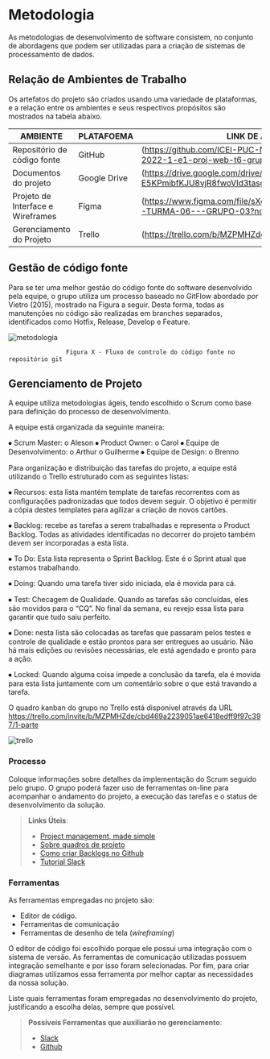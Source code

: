 
# Metodologia

As metodologias de desenvolvimento de software consistem, no conjunto de abordagens que podem ser utilizadas para a criação de sistemas de processamento de dados.

## Relação de Ambientes de Trabalho

Os artefatos do projeto são criados usando uma variedade de plataformas, e a relação entre os ambientes e seus respectivos propósitos são mostrados na tabela abaixo.

| AMBIENTE | PLATAFOEMA | LINK DE ACESSO                |
|--------------------|------------------------------------|----------------------------------------|
|Repositório de código fonte| GitHub | (https://github.com/ICEI-PUC-Minas-PMV-ADSpmv-ads-2022-1-e1-proj-web-t6-grupo_3_adoteoudoeseupet) |
|Documentos do projeto| Google Drive | (https://drive.google.com/drive/folders/1BhRf-E5KPmibfKJU8vjR8fwoVId3tasg?usp=sharing) |
|Projeto de Interface e Wireframes| Figma | (https://www.figma.com/file/sXo0QylsZ5hqCiqSTdWL3f/ADS-TURMA-06---GRUPO-03?nodeid=0%3A1) |
|Gerenciamento do Projeto| Trello | (https://trello.com/b/MZPMHZde/1-parte) |

## Gestão de código fonte

Para se ter uma melhor gestão do código fonte do software desenvolvido pela equipe, o grupo utiliza um processo baseado no GitFlow abordado por Vietro (2015), mostrado na Figura a seguir. Desta forma, todas as manutenções no código são realizadas em branches separados, identificados como Hotfix, Release, Develop e Feature.

![metodologia](https://user-images.githubusercontent.com/90843292/168430149-bcd9ea96-8499-4b1a-b00d-86d9e23cbdcf.jpg)

                    Figura X - Fluxo de controle do código fonte no repositório git



## Gerenciamento de Projeto

A equipe utiliza metodologias ágeis, tendo escolhido o Scrum como base para definição do processo de desenvolvimento.

A equipe está organizada da seguinte maneira:

⦁ Scrum Master:
 o Aleson
⦁ Product Owner:
 o Carol
⦁ Equipe de Desenvolvimento:
 o Arthur
 o Guilherme
⦁ Equipe de Design:
 o Brenno

Para organização e distribuição das tarefas do projeto, a equipe está utilizando o Trello estruturado com as seguintes listas:

⦁ Recursos: esta lista mantém template de tarefas recorrentes com as configurações padronizadas que todos devem seguir. O objetivo é permitir a cópia destes templates para agilizar a criação de novos cartões.

⦁ Backlog: recebe as tarefas a serem trabalhadas e representa o Product Backlog. Todas as atividades identificadas no decorrer do projeto também devem ser incorporadas a esta lista.

⦁ To Do: Esta lista representa o Sprint Backlog. Este é o Sprint atual que estamos trabalhando.

⦁ Doing: Quando uma tarefa tiver sido iniciada, ela é movida para cá.

⦁ Test: Checagem de Qualidade. Quando as tarefas são concluídas, eles são movidos para o “CQ”. No final da semana, eu revejo essa lista para garantir que tudo saiu perfeito.

⦁ Done: nesta lista são colocadas as tarefas que passaram pelos testes e controle de qualidade e estão prontos para ser entregues ao usuário. Não há mais edições ou revisões necessárias, ele está agendado e pronto para a ação.

⦁ Locked: Quando alguma coisa impede a conclusão da tarefa, ela é movida para esta lista juntamente com um comentário sobre o que está travando a tarefa.

O quadro kanban do grupo no Trello está disponível através da URL https://trello.com/invite/b/MZPMHZde/cbd469a2239051ae6418edff9f97c397/1-parte

![trello](https://user-images.githubusercontent.com/90843292/168431034-b56654c5-e625-4221-bceb-28108f526704.jpg)


### Processo

Coloque  informações sobre detalhes da implementação do Scrum seguido pelo grupo. O grupo poderá fazer uso de ferramentas on-line para acompanhar o andamento do projeto, a execução das tarefas e o status de desenvolvimento da solução.
 
> **Links Úteis**:
> - [Project management, made simple](https://github.com/features/project-management/)
> - [Sobre quadros de projeto](https://docs.github.com/pt/github/managing-your-work-on-github/about-project-boards)
> - [Como criar Backlogs no Github](https://www.youtube.com/watch?v=RXEy6CFu9Hk)
> - [Tutorial Slack](https://slack.com/intl/en-br/)

### Ferramentas

As ferramentas empregadas no projeto são:

- Editor de código.
- Ferramentas de comunicação
- Ferramentas de desenho de tela (_wireframing_)

O editor de código foi escolhido porque ele possui uma integração com o
sistema de versão. As ferramentas de comunicação utilizadas possuem
integração semelhante e por isso foram selecionadas. Por fim, para criar
diagramas utilizamos essa ferramenta por melhor captar as
necessidades da nossa solução.

Liste quais ferramentas foram empregadas no desenvolvimento do projeto, justificando a escolha delas, sempre que possível.
 
> **Possíveis Ferramentas que auxiliarão no gerenciamento**: 
> - [Slack](https://slack.com/)
> - [Github](https://github.com/)
